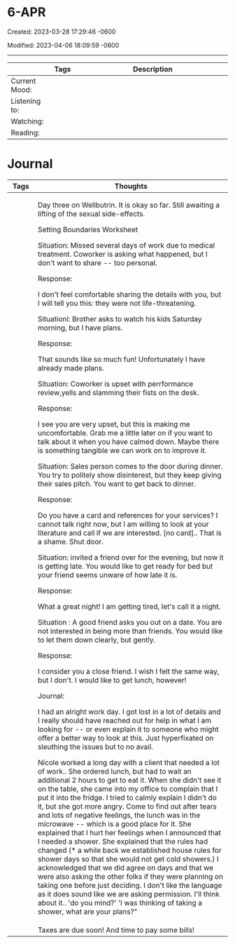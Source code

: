 # 6-APR

Created: 2023-03-28 17:29:46 -0600

Modified: 2023-04-06 18:09:59 -0600

---

<table>
<colgroup>
<col style="width: 15%" />
<col style="width: 14%" />
<col style="width: 69%" />
</colgroup>
<thead>
<tr class="header">
<th></th>
<th>Tags</th>
<th>Description</th>
</tr>
</thead>
<tbody>
<tr class="odd">
<td>Current Mood:</td>
<td><blockquote>
<p></p>
</blockquote></td>
<td></td>
</tr>
<tr class="even">
<td>Listening to:</td>
<td></td>
<td></td>
</tr>
<tr class="odd">
<td>Watching:</td>
<td></td>
<td></td>
</tr>
<tr class="even">
<td>Reading:</td>
<td></td>
<td></td>
</tr>
</tbody>
</table>

# Journal

<table>
<colgroup>
<col style="width: 12%" />
<col style="width: 87%" />
</colgroup>
<thead>
<tr class="header">
<th>Tags</th>
<th>Thoughts</th>
</tr>
</thead>
<tbody>
<tr class="odd">
<td><blockquote>
<p></p>
</blockquote></td>
<td><p>Day three on Wellbutrin. It is okay so far. Still awaiting a lifting of the sexual side-effects.</p>
<p></p>
<p>Setting Boundaries Worksheet</p>
<p></p>
<p>Situation: Missed several days of work due to medical treatment. Coworker is asking what happened, but I don't want to share -- too personal.</p>
<p></p>
<p>Response:</p>
<p></p>
<p>I don't feel comfortable sharing the details with you, but I will tell you this: they were not life-threatening.</p>
<p></p>
<p>Situationl: Brother asks to watch his kids Saturday morning, but I have plans.</p>
<p></p>
<p>Response:</p>
<p></p>
<p>That sounds like so much fun! Unfortunately I have already made plans.</p>
<p></p>
<p>Situation: Coworker is upset with perrformance review,yells and slamming their fists on the desk.</p>
<p></p>
<p>Response:</p>
<p></p>
<p>I see you are very upset, but this is making me uncomfortable. Grab me a little later on if you want to talk about it when you have calmed down. Maybe there is something tangible we can work on to improve it.</p>
<p></p>
<p>Situation: Sales person comes to the door during dinner. You try to politely show disinterest, but they keep giving their sales pitch. You want to get back to dinner.</p>
<p></p>
<p>Response:</p>
<p></p>
<p>Do you have a card and references for your services? I cannot talk right now, but I am willing to look at your literature and call if we are interested. [no card].. That is a shame. Shut door.</p>
<p></p>
<p>Situation: invited a friend over for the evening, but now it is getting late. You would like to get ready for bed but your friend seems unware of how late it is.</p>
<p></p>
<p>Response:</p>
<p></p>
<p>What a great night! I am getting tired, let's call it a night.</p>
<p></p>
<p>Situation : A good friend asks you out on a date. You are not interested in being more than friends. You would like to let them down clearly, but gently.</p>
<p></p>
<p>Response:</p>
<p></p>
<p>I consider you a close friend. I wish I felt the same way, but I don't. I would like to get lunch, however!</p>
<p></p>
<p></p>
<p>Journal:</p>
<p>I had an alright work day. I got lost in a lot of details and I really should have reached out for help in what I am looking for -- or even explain it to someone who might offer a better way to look at this. Just hyperfixated on sleuthing the issues but to no avail.</p>
<p></p>
<p>Nicole worked a long day with a client that needed a lot of work.. She ordered lunch, but had to wait an additional 2 hours to get to eat it. When she didn't see it on the table, she came into my office to complain that I put it into the fridge. I tried to calmly explain I didn't do it, but she got more angry. Come to find out after tears and lots of negative feelings, the lunch was in the microwave -- which is a good place for it. She explained that I hurt her feelings when I announced that I needed a shower. She explained that the rules had changed (* a while back we established house rules for shower days so that she would not get cold showers.) I acknowledged that we did agree on days and that we were also asking the other folks if they were planning on taking one before just deciding. I don't like the language as it does sound like we are asking permission. I'll think about it.. 'do you mind?' 'I was thinking of taking a shower, what are your plans?"</p>
<p></p></td>
</tr>
<tr class="even">
<td><blockquote>
<p></p>
</blockquote></td>
<td>Taxes are due soon! And time to pay some bills!</td>
</tr>
</tbody>
</table>
